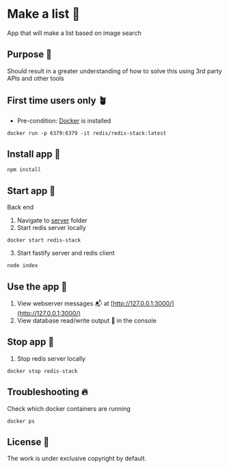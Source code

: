 # Make a list 📝

App that will make a list based on image search

## Purpose 💖

Should result in a greater understanding of how to solve this using 3rd party APIs and other tools

## First time users only 🪴

- Pre-condition: [Docker](https://docs.docker.com/) is installed

```
docker run -p 6379:6379 -it redis/redis-stack:latest
```

## Install app 🐣

```
npm install
```

## Start app 🚀

Back end

1. Navigate to [server](./server) folder
2. Start redis server locally

```
docker start redis-stack
```

3. Start fastify server and redis client

```
node index
```

## Use the app 🚀

1. View webserver messages 📬 at [http://127.0.0.1:3000/](http://127.0.0.1:3000/)
2. View database read/write output 💾 in the console

## Stop app 🚀

1. Stop redis server locally

```
docker stop redis-stack
```

## Troubleshooting 🔥

Check which docker containers are running

```
docker ps
```

## License 📝

The work is under exclusive copyright by default.
